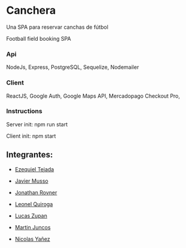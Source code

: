 <h1>Canchera</h1>
<p>Una SPA para reservar canchas de fútbol</p>
<p>Football field booking SPA</p>

<h3>Api</h3>
<p>NodeJs, Express, PostgreSQL, Sequelize, Nodemailer</p>

<h3>Client</h3>
<p>ReactJS, Google Auth, Google Maps API, Mercadopago Checkout Pro, </p>

<h3>Instructions</h3>

<p>Server init: npm run start</p>
<p>Client init: npm start</p>


<h2>Integrantes:</h2>

- <a href='https://github.com/EzeTP'>Ezequiel Tejada</a>

- <a href='https://github.com/JavierMusso'>Javier Musso</a>

- <a href='https://github.com/jonrovner'>Jonathan Rovner</a>

- <a href='https://github.com/leo10-kz'>Leonel Quiroga</a>

- <a href='https://github.com/LucasZupan'>Lucas Zupan</a>

- <a href='https://github.com/martinjuncos'>Martin Juncos</a>

- <a href='https://github.com/NicoYanez9621'>Nicolas Yañez</a>
